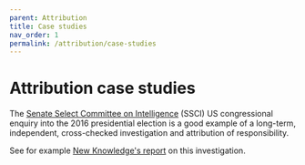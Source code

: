 ```yaml
---
parent: Attribution
title: Case studies
nav_order: 1
permalink: /attribution/case-studies
---
```


# Attribution case studies

The [Senate Select Committee on Intelligence](https://www.intelligence.senate.gov/) (SSCI) US congressional enquiry into the 2016 presidential election is a good example of a long-term, independent, cross-checked investigation and attribution of responsibility.

See for example [New Knowledge's report](https://www.newknowledge.com/articles/the-disinformation-report/) on this investigation.
